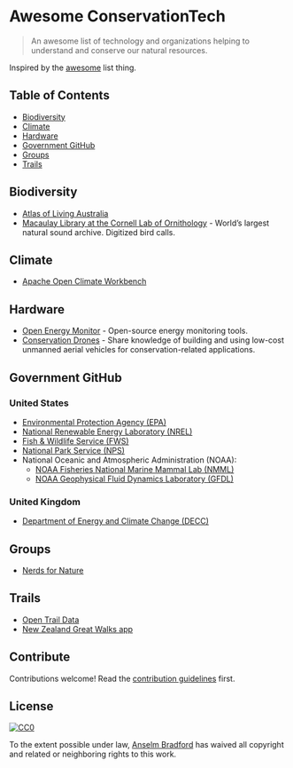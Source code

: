 # Awesome ConservationTech

> An awesome list of technology and organizations helping to understand and conserve our natural resources.

Inspired by the [awesome](https://github.com/sindresorhus/awesome) list thing.

## Table of Contents

- [Biodiversity](#biodiversity)
- [Climate](#climate)
- [Hardware](#hardware)
- [Government GitHub](#government-github)
- [Groups](#groups)
- [Trails](#trails)

## Biodiversity
- [Atlas of Living Australia](https://github.com/AtlasOfLivingAustralia/)
- [Macaulay Library at the Cornell Lab of Ornithology](https://github.com/MacaulayLibrary) - World’s largest natural sound archive. Digitized bird calls.

## Climate
- [Apache Open Climate Workbench](https://github.com/apache/climate)

## Hardware
- [Open Energy Monitor](https://github.com/openenergymonitor) - Open-source energy monitoring tools.
- [Conservation Drones](http://conservationdrones.org) - Share knowledge of building and using low-cost unmanned aerial vehicles for conservation-related applications.

## Government GitHub
### United States
- [Environmental Protection Agency (EPA)](https://github.com/usepa)
- [National Renewable Energy Laboratory (NREL)](https://github.com/NREL)
- [Fish & Wildlife Service (FWS)](https://github.com/USFWS)
- [National Park Service (NPS)](https://github.com/nationalparkservice)
- National Oceanic and Atmospheric Administration (NOAA):
  - [NOAA Fisheries National Marine Mammal Lab (NMML)](https://github.com/NMML)
  - [NOAA Geophysical Fluid Dynamics Laboratory (GFDL)](https://github.com/noaa-gfdl)

### United Kingdom
- [Department of Energy and Climate Change (DECC)](https://github.com/decc)

## Groups
- [Nerds for Nature](https://github.com/nerdsfornature)

## Trails
- [Open Trail Data](https://github.com/opentraildata)
- [New Zealand Great Walks app](https://github.com/greatwalks)


## Contribute

Contributions welcome! Read the [contribution guidelines](contributing.md) first.


## License

[![CC0](http://i.creativecommons.org/p/zero/1.0/88x31.png)](http://creativecommons.org/publicdomain/zero/1.0/)

To the extent possible under law, [Anselm Bradford](http://twitter.com/anselmbradford) has waived all copyright and related or neighboring rights to this work.
